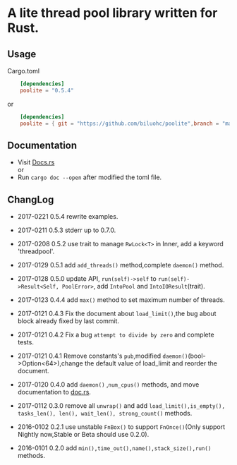 # A lite thread pool library written for Rust. 

## Usage
Cargo.toml

```toml
    [dependencies]
    poolite = "0.5.4"
```
or
```toml
    [dependencies]  
    poolite = { git = "https://github.com/biluohc/poolite",branch = "master", version = "0.5.4" }
```

## Documentation  
* Visit [Docs.rs](https://docs.rs/poolite/)  
or 
* Run `cargo doc --open` after modified the toml file.

## ChangLog
* 2017-0221 0.5.4 rewrite examples. 

* 2017-0211 0.5.3 stderr up to 0.7.0. 

* 2017-0208 0.5.2 use trait to manage `RwLock<T>` in Inner, add a keyword 'threadpool'.

* 2017-0129 0.5.1 add `add_threads()` method,complete `daemon()` method.

* 2017-0128 0.5.0 update API, `run(self)->self` to `run(self)->Result<Self, PoolError>`, add `IntoPool` and `IntoIOResult`(trait).

* 2017-0123 0.4.4 add `max()` method to set maximum number of threads.

* 2017-0121 0.4.3 Fix the document about `load_limit()`,the bug about block already fixed by last commit.

* 2017-0121 0.4.2 Fix a bug `attempt to divide by zero` and complete tests.

* 2017-0121 0.4.1 Remove constants's `pub`,modified `daemon()`(bool->Option<64>),change the default value of load_limit and reorder the document.

* 2017-0120 0.4.0 add `daemon()` ,`num_cpus()` methods, and move documentation to [doc.rs](https://docs.rs/poolite/).

* 2017-0112 0.3.0 remove all `unwrap()` and add `load_limit(),is_empty(), tasks_len(), len(), wait_len(), strong_count()` methods.

* 2016-0102 0.2.1 use unstable `FnBox()` to support `FnOnce()`(Only support Nightly now,Stable or Beta should use 0.2.0).

* 2016-0101 0.2.0 add `min(),time_out(),name(),stack_size(),run()` methods.